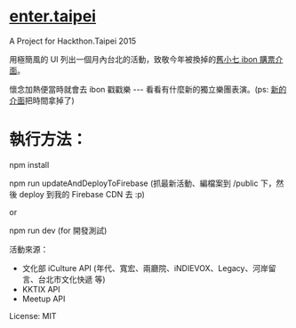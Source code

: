 # [enter.taipei](https://enter.taipei)
A Project for Hackthon.Taipei 2015

用極簡風的 UI 列出一個月內台北的活動，致敬今年被換掉的[舊小七 ibon 購票介面](http://www.ghfff.org.tw/images/ibon/ticket_step7.jpg )。

懷念加熱便當時就會去 ibon 戳戳樂 --- 看看有什麼新的獨立樂團表演。(ps: [新的介面](http://www.ticket.com.tw/infor/ibon/ibon07.jpg)把時間拿掉了)

# 執行方法：

npm install

npm run updateAndDeployToFirebase (抓最新活動、編檔案到 /public 下，然後 deploy 到我的 Firebase CDN 去 :p)

or

npm run dev (for 開發測試)


活動來源：
  * 文化部 iCulture API (年代、寬宏、兩廳院、iNDIEVOX、Legacy、河岸留言、台北市文化快遞 等)
  * KKTIX API
  * Meetup API


License: MIT
